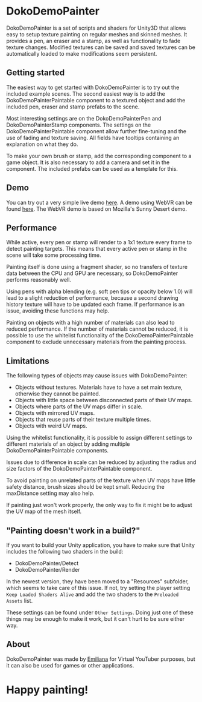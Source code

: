 DokoDemoPainter
===============

DokoDemoPainter is a set of scripts and shaders for Unity3D that allows easy to
setup texture painting on regular meshes and skinned meshes. It provides a pen,
an eraser and a stamp, as well as functionality to fade texture changes.
Modified textures can be saved and saved textures can be automatically loaded
to make modifications seem persistent.

## Getting started

The easiest way to get started with DokoDemoPainter is to try out the included
example scenes. The second easiest way is to add the DokoDemoPainterPaintable
component to a textured object and add the included pen, eraser and stamp
prefabs to the scene.

Most interesting settings are on the DokoDemoPainterPen and
DokoDemoPainterStamp components. The settings on the DokoDemoPainterPaintable
component allow further fine-tuning and the use of fading and texture saving.
All fields have tooltips containing an explanation on what they do.

To make your own brush or stamp, add the corresponding component to a game
object. It is also necessary to add a camera and set it in the component.
The included prefabs can be used as a template for this.

## Demo

You can try out a very simple live demo
[here](https://emilianavt.github.io/DokoDemoPainterDemo/). A demo using WebVR
can be found [here](https://emilianavt.github.io/DokoDemoPainterVRDemo/). The
WebVR demo is based on Mozilla's Sunny Desert demo.

## Performance

While active, every pen or stamp will render to a 1x1 texture every frame to
detect painting targets. This means that every active pen or stamp in the scene
will take some processing time.

Painting itself is done using a fragment shader, so no transfers of texture
data between the CPU and GPU are necessary, so DokoDemoPainter performs
reasonably well.

Using pens with alpha blending (e.g. soft pen tips or opacity below 1.0) will
lead to a slight reduction of performance, because a second drawing history
texture will have to be updated each frame. If performance is an issue,
avoiding these functions may help.

Painting on objects with a high number of materials can also lead to reduced
performance. If the number of materials cannot be reduced, it is possible to
use the whitelist functionality of the DokoDemoPainterPaintable component to
exclude unnecessary materials from the painting process.

## Limitations

The following types of objects may cause issues with DokoDemoPainter:

  * Objects without textures. Materials have to have a set main texture,
    otherwise they cannot be painted.
  * Objects with little space between disconnected parts of their UV maps.
  * Objects where parts of the UV maps differ in scale.
  * Objects with mirrored UV maps.
  * Objects that reuse parts of their texture multiple times.
  * Objects with weird UV maps.

Using the whitelist functionality, it is possible to assign different settings
to different materials of an object by adding multiple DokoDemoPainterPaintable
components.

Issues due to difference in scale can be reduced by adjusting the radius and
size factors of the DokoDemoPainterPaintable component.

To avoid painting on unrelated parts of the texture when UV maps have little
safety distance, brush sizes should be kept small. Reducing the maxDistance
setting may also help.

If painting just won't work properly, the only way to fix it might be to adjust
the UV map of the mesh itself.

## "Painting doesn't work in a build?"

If you want to build your Unity application, you have to make sure that Unity
includes the following two shaders in the build:

  * DokoDemoPainter/Detect
  * DokoDemoPainter/Render

In the newest version, they have been moved to a "Resources" subfolder, which
seems to take care of this issue. If not, try setting the player setting
`Keep Loaded Shaders Alive` and add the two shaders to the `Preloaded Assets`
list.

These settings can be found under `Other Settings`. Doing just one of these
things may be enough to make it work, but it can't hurt to be sure either way.

## About

DokoDemoPainter was made by [Emiliana](https://twitter.com/emiliana_vt) for
Virtual YouTuber purposes, but it can also be used for games or other
applications.

# Happy painting!